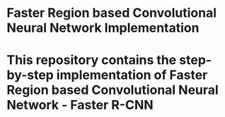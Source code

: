 # Faster Region based Convolutional Neural Network Implementation

# This repository contains the step-by-step implementation of Faster Region based Convolutional Neural Network - Faster R-CNN
